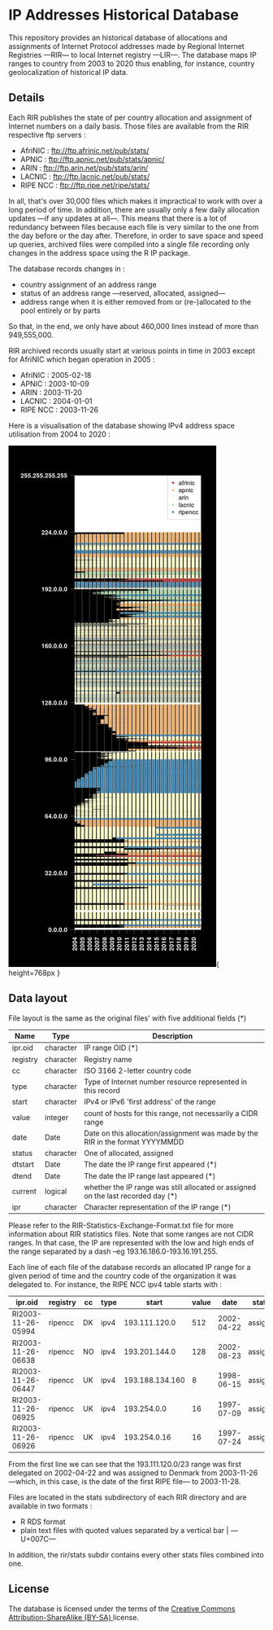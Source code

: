 # IP Addresses Historical Database

This repository provides an historical database of allocations and assignments of Internet Protocol addresses made by Regional Internet Registries —RIR— to local Internet registry —LIR—. 
The database maps IP ranges to country from 2003 to 2020 thus enabling, for instance, country geolocalization of historical IP data.

## Details

Each RIR publishes the state of per country allocation and assignment of Internet numbers on a daily basis. Those files are available from the RIR respective ftp servers :

* AfriNIC  : <ftp://ftp.afrinic.net/pub/stats/>
* APNIC    : <ftp://ftp.apnic.net/pub/stats/apnic/>
* ARIN     : <ftp://ftp.arin.net/pub/stats/arin/>
* LACNIC   : <ftp://ftp.lacnic.net/pub/stats/>
* RIPE NCC : <ftp://ftp.ripe.net/ripe/stats/>

In all, that's over 30,000 files which makes it impractical to work with over a long period of time. In addition, there are usually only a few daily allocation updates —if any updates at all—. This means that there is a lot of redundancy between files because each file is very similar to the one from the day before or the day after. 
Therefore, in order to save space and speed up queries, archived files were compiled into a single file recording only changes in the address space using the R IP package. 

The database records changes in :

* country assignment of an address range
* status of an address range —reserved, allocated, assigned—
* address range when it is either removed from or (re-)allocated to the pool entirely or by parts

So that, in the end, we only have about 460,000 lines instead of more than 949,555,000.

RIR archived records usually start at various points in time in 2003 except for AfriNIC which began operation in 2005 :

* AfriNIC  : 2005-02-18
* APNIC    : 2003-10-09
* ARIN     : 2003-11-20
* LACNIC   : 2004-01-01
* RIPE NCC : 2003-11-26

Here is a visualisation of the database showing IPv4 address space utilisation from 2004 to 2020 :

![IPv4 address space](./rir-ipv4-space.png){ height=768px }

## Data layout

File layout is the same as the original files' with five additional fields (*)

|Name|Type|Description|
|----|----|-----------|
|ipr.oid|character|IP range OID (*)|
|registry|character|Registry name|
|cc|character|ISO 3166 2-letter country code|
|type|character|Type of Internet number resource represented in this record|
|start|character|IPv4 or IPv6 'first address' of the range|
|value|integer|count of hosts for this range, not necessarily a CIDR range|
|date|Date|Date on this allocation/assignment was made by the RIR in the format YYYYMMDD|
|status|character|One of allocated, assigned|
|dtstart|Date|The date the IP range first appeared (*)|
|dtend|Date|The date the IP range last appeared (*)|
|current|logical|whether the IP range was still allocated or assigned on the last recorded day (*)|
|ipr|character|Character representation of the IP range (*)|

Please refer to the RIR-Statistics-Exchange-Format.txt file for more information about RIR statistics files. 
Note that some ranges are not CIDR ranges. In that case, the IP are represented with the low and high ends of the range separated by a dash &ndash;eg 193.16.186.0-193.16.191.255.

Each line of each file of the database records an allocated IP range for a given period of time and the country code of the organization it was delegated to. For instance, the RIPE NCC ipv4 table starts with :

|ipr.oid|registry|cc|type|start|value|date|status|dtstart|dtend|current|ipr|
|---|---|---|---|---|---|---|---|---|---|---|---|
|RI2003-11-26-05994|ripencc|DK|ipv4|193.111.120.0|512|2002-04-22|assigned|2003-11-26|2003-11-28|FALSE|193.111.120.0/23|
|RI2003-11-26-06638|ripencc|NO|ipv4|193.201.144.0|128|2002-08-23|assigned|2003-11-26|2003-11-28|FALSE|193.201.144.0/25|
|RI2003-11-26-06447|ripencc|UK|ipv4|193.188.134.160|  8|1998-06-15|assigned|2003-11-26|2003-12-01|FALSE|193.188.134.160/29|
|RI2003-11-26-06925|ripencc|UK|ipv4|193.254.0.0| 16|1997-07-09|assigned|2003-11-26|2003-12-01|FALSE|193.254.0.0/28|
|RI2003-11-26-06926|ripencc|UK|ipv4|193.254.0.16| 16|1997-07-24|assigned|2003-11-26|2003-12-01|FALSE|193.254.0.16/28|

From the first line we can see that the 193.111.120.0/23 range was first delegated on 2002-04-22 and was assigned to Denmark from 2003-11-26 —which, in this case, is the date of the first RIPE file— to 2003-11-28. 

Files are located in the stats subdirectory of each RIR directory and are available in two formats :

* R RDS format
* plain text files with quoted values separated by a vertical bar | —U+007C—

In addition, the rir/stats subdir contains every other stats files combined into one.

## License

The database is licensed under the terms of the [Creative Commons Attribution-ShareAlike (BY-SA) ](https://creativecommons.org/licenses/by-sa/4.0/) license.


